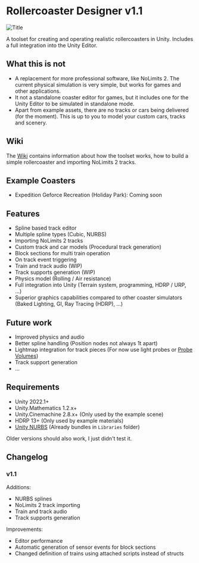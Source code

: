 ﻿
# Rollercoaster Designer v1.1
![Title](https://user-images.githubusercontent.com/33422437/228783876-e99047ac-571a-4592-9801-ed93a4c37a73.png)

A toolset for creating and operating realistic rollercoasters in Unity. Includes a full integration into the Unity Editor.

## What this is not
- A replacement for more professional software, like NoLimits 2. The current physical simulation is very simple, but works for games and other applications.
- It not a standalone coaster editor for games, but it includes one for the Unity Editor to be simulated in standalone mode.
- Apart from example assets, there are no tracks or cars being delivered (for the moment). This is up to you to model your custom cars, tracks and scenery.

## Wiki
The [Wiki](https://github.com/CMDRSpirit/RollercoasterDesigner/wiki) contains information about how the toolset works, how to build a simple rollercoaster and importing NoLimits 2 tracks.

## Example Coasters
- Expedition Geforce Recreation (Holiday Park): Coming soon

## Features
- Spline based track editor
- Multiple spline types (Cubic, NURBS)
- Importing NoLimits 2 tracks
- Custom track and car models (Procedural track generation)
- Block sections for multi train operation
- On track event triggering
- Train and track audio (WIP)
- Track supports generation (WIP)
- Physics model (Rolling / Air resistance)
- Full integration into Unity (Terrain system, programming, HDRP / URP, ...)
- Superior graphics capabilities compared to other coaster simulators (Baked Lighting, GI, Ray Tracing (HDRP), ...)

## Future work
- Improved physics and audio
- Better spline handling (Position nodes not always 1t apart)
- Lightmap integration for track pieces (For now use light probes or [Probe Volumes](https://docs.unity3d.com/Packages/com.unity.render-pipelines.high-definition@14.0/manual/probevolumes.html))
- Track support generation
- ...

## Requirements
- Unity 2022.1+
- Unity.Mathematics 1.2.x+
- Unity.Cinemachine 2.8.x+ (Only used by the example scene)
- HDRP 13+ (Only used by example materials)
- [Unity NURBS](https://github.com/komietty/unity-nurbs) (Already bundles in `Libraries` folder)

Older versions should also work, I just didn't test it.

## Changelog
### v1.1
Additions:
- NURBS splines
- NoLimits 2 track importing
- Train and track audio
- Track supports generation

Improvements:
- Editor performance 
- Automatic generation of sensor events for block sections
- Changed definition of trains using attached scripts instead of structs
